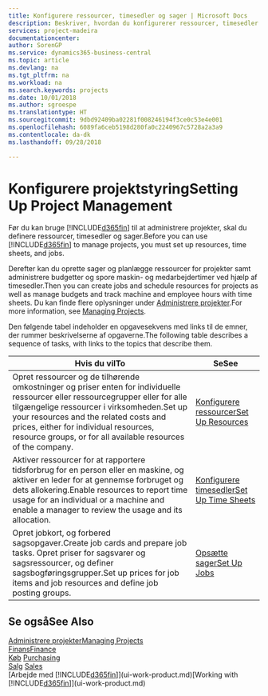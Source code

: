 ```yaml
---
title: Konfigurere ressourcer, timesedler og sager | Microsoft Docs
description: Beskriver, hvordan du konfigurerer ressourcer, timesedler og sager til at administrere projekter.
services: project-madeira
documentationcenter: 
author: SorenGP
ms.service: dynamics365-business-central
ms.topic: article
ms.devlang: na
ms.tgt_pltfrm: na
ms.workload: na
ms.search.keywords: projects
ms.date: 10/01/2018
ms.author: sgroespe
ms.translationtype: HT
ms.sourcegitcommit: 9dbd92409ba02281f008246194f3ce0c53e4e001
ms.openlocfilehash: 6089fa6ceb5198d280fa0c2240967c5728a2a3a9
ms.contentlocale: da-dk
ms.lasthandoff: 09/28/2018

---
```

# <a name="setting-up-project-management"></a><span data-ttu-id="0d6e5-103">Konfigurere projektstyring</span><span class="sxs-lookup"><span data-stu-id="0d6e5-103">Setting Up Project Management</span></span>
<span data-ttu-id="0d6e5-104">Før du kan bruge [!INCLUDE[d365fin](includes/d365fin_md.md)] til at administrere projekter, skal du definere ressourcer, timesedler og sager.</span><span class="sxs-lookup"><span data-stu-id="0d6e5-104">Before you can use [!INCLUDE[d365fin](includes/d365fin_md.md)] to manage projects, you must set up resources, time sheets, and jobs.</span></span>

<span data-ttu-id="0d6e5-105">Derefter kan du oprette sager og planlægge ressourcer for projekter samt administrere budgetter og spore maskin- og medarbejdertimer ved hjælp af timesedler.</span><span class="sxs-lookup"><span data-stu-id="0d6e5-105">Then you can create jobs and schedule resources for projects as well as manage budgets and track machine and employee hours with time sheets.</span></span> <span data-ttu-id="0d6e5-106">Du kan finde flere oplysninger under [Administrere projekter](projects-manage-projects.md).</span><span class="sxs-lookup"><span data-stu-id="0d6e5-106">For more information, see [Managing Projects](projects-manage-projects.md).</span></span>  

<span data-ttu-id="0d6e5-107">Den følgende tabel indeholder en opgavesekvens med links til de emner, der rummer beskrivelserne af opgaverne.</span><span class="sxs-lookup"><span data-stu-id="0d6e5-107">The following table describes a sequence of tasks, with links to the topics that describe them.</span></span>

| <span data-ttu-id="0d6e5-108">Hvis du vil</span><span class="sxs-lookup"><span data-stu-id="0d6e5-108">To</span></span> | <span data-ttu-id="0d6e5-109">Se</span><span class="sxs-lookup"><span data-stu-id="0d6e5-109">See</span></span> |
| --- | --- |
| <span data-ttu-id="0d6e5-110">Opret ressourcer og de tilhørende omkostninger og priser enten for individuelle ressourcer eller ressourcegrupper eller for alle tilgængelige ressourcer i virksomheden.</span><span class="sxs-lookup"><span data-stu-id="0d6e5-110">Set up your resources and the related costs and prices, either for individual resources, resource groups, or for all available resources of the company.</span></span> |[<span data-ttu-id="0d6e5-111">Konfigurere ressourcer</span><span class="sxs-lookup"><span data-stu-id="0d6e5-111">Set Up Resources</span></span>](projects-how-setup-resources.md) |
| <span data-ttu-id="0d6e5-112">Aktiver ressourcer for at rapportere tidsforbrug for en person eller en maskine, og aktiver en leder for at gennemse forbruget og dets allokering.</span><span class="sxs-lookup"><span data-stu-id="0d6e5-112">Enable resources to report time usage for an individual or a machine and enable a manager to review the usage and its allocation.</span></span> |[<span data-ttu-id="0d6e5-113">Konfigurere timesedler</span><span class="sxs-lookup"><span data-stu-id="0d6e5-113">Set Up Time Sheets</span></span>](projects-how-setup-time-sheets.md) |
| <span data-ttu-id="0d6e5-114">Opret jobkort, og forbered sagsopgaver.</span><span class="sxs-lookup"><span data-stu-id="0d6e5-114">Create job cards and prepare job tasks.</span></span> <span data-ttu-id="0d6e5-115">Opret priser for sagsvarer og sagsressourcer, og definer sagsbogføringsgrupper.</span><span class="sxs-lookup"><span data-stu-id="0d6e5-115">Set up prices for job items and job resources and define job posting groups.</span></span> |[<span data-ttu-id="0d6e5-116">Opsætte sager</span><span class="sxs-lookup"><span data-stu-id="0d6e5-116">Set Up Jobs</span></span>](projects-how-setup-jobs.md) |

## <a name="see-also"></a><span data-ttu-id="0d6e5-117">Se også</span><span class="sxs-lookup"><span data-stu-id="0d6e5-117">See Also</span></span>
[<span data-ttu-id="0d6e5-118">Administrere projekter</span><span class="sxs-lookup"><span data-stu-id="0d6e5-118">Managing Projects</span></span>](projects-manage-projects.md)  
[<span data-ttu-id="0d6e5-119">Finans</span><span class="sxs-lookup"><span data-stu-id="0d6e5-119">Finance</span></span>](finance.md)  
<span data-ttu-id="0d6e5-120">[Køb](purchasing-manage-purchasing.md)       </span><span class="sxs-lookup"><span data-stu-id="0d6e5-120">[Purchasing](purchasing-manage-purchasing.md)       </span></span>  
<span data-ttu-id="0d6e5-121">[Salg](sales-manage-sales.md)   </span><span class="sxs-lookup"><span data-stu-id="0d6e5-121">[Sales](sales-manage-sales.md)   </span></span>  
<span data-ttu-id="0d6e5-122">[Arbejde med [!INCLUDE[d365fin](includes/d365fin_md.md)]](ui-work-product.md)</span><span class="sxs-lookup"><span data-stu-id="0d6e5-122">[Working with [!INCLUDE[d365fin](includes/d365fin_md.md)]](ui-work-product.md)</span></span>  

